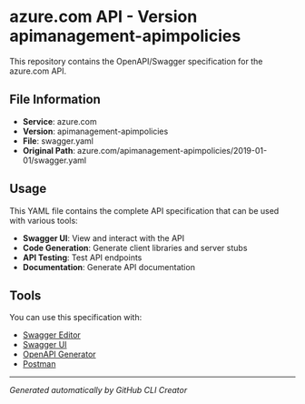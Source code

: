 # azure.com API - Version apimanagement-apimpolicies

This repository contains the OpenAPI/Swagger specification for the azure.com API.

## File Information

- **Service**: azure.com
- **Version**: apimanagement-apimpolicies
- **File**: swagger.yaml
- **Original Path**: azure.com/apimanagement-apimpolicies/2019-01-01/swagger.yaml

## Usage

This YAML file contains the complete API specification that can be used with various tools:

- **Swagger UI**: View and interact with the API
- **Code Generation**: Generate client libraries and server stubs
- **API Testing**: Test API endpoints
- **Documentation**: Generate API documentation

## Tools

You can use this specification with:

- [Swagger Editor](https://editor.swagger.io/)
- [Swagger UI](https://swagger.io/tools/swagger-ui/)
- [OpenAPI Generator](https://openapi-generator.tech/)
- [Postman](https://www.postman.com/)

---

*Generated automatically by GitHub CLI Creator*
